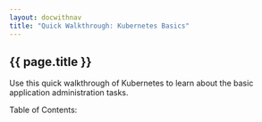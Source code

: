 ```yaml
---
layout: docwithnav
title: "Quick Walkthrough: Kubernetes Basics"
---
```


## {{ page.title }} ##

Use this quick walkthrough of Kubernetes to learn about the basic application administration tasks.

<p>Table of Contents:</p>
<ul id="toclist"></ul>
 
<script>
$(function() {
		$('#toclist').load( location.pathname + " #gentocbasictut li" );
});
</script>
